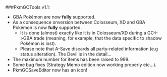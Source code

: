 ###PkmGCTools v1.1:
* GBA Pokémon are now **fully** supported.
* As a consequence onversion between Colosseum, XD and GBA Pokémon is now **fully** supported. 
	* It is done (almost) exactly like it is in Colosseum/XD during a GC<->GBA trade (meaning, for example, that the data specific to shadow Pokémon is lost).
	* Please note that A-Save discards all party-related information (e.g status alteration). The Devil is in the detail...
* The maximum number for items has been raised to 999.
* Some bug fixes (Strategy Memo edition now working properly etc...).
* PkmGCSaveEditor now has an icon!